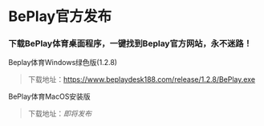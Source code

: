 # BePlay官方发布
### 下载BePlay体育桌面程序，一键找到Beplay官方网站，永不迷路！


Beplay体育Windows绿色版(1.2.8)

> 下载地址：<https://www.beplaydesk188.com/release/1.2.8/BePlay.exe>



BePlay体育MacOS安装版

> 下载地址：*即将发布*
